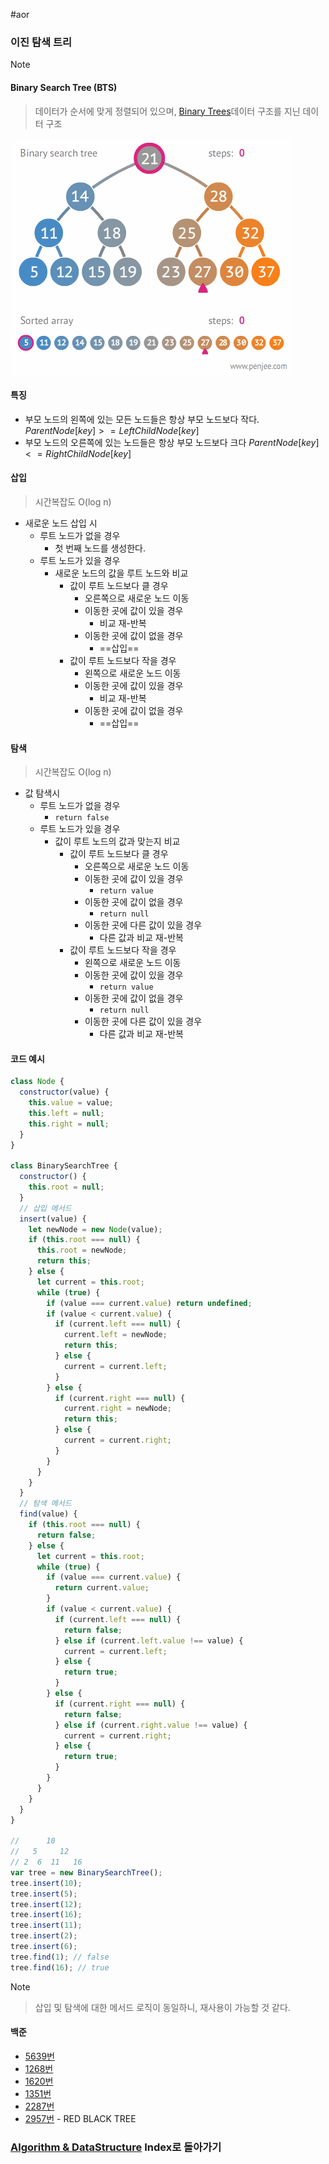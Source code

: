 #aor 
### 이진 탐색 트리
>[!note]
>#### Binary Search Tree (BTS)
>
>>데이터가 순서에 맞게 정렬되어 있으며, [Binary Trees](Binary%20Trees.md)데이터 구조를 지닌 데이터 구조

![](../../../../Stuff/Image/AOR/Algorithm%20&%20DataStructure/Binary_search_tree_example.gif)

#### 특징
- 부모 노드의 왼쪽에 있는 모든 노드들은 항상 부모 노드보다 작다.
$ParentNode[key] >= LeftChildNode[key]$
- 부모 노드의 오른쪽에 있는 노드들은 항상 부모 노드보다 크다
$ParentNode[key] <= RightChildNode[key]$
#### 삽입
>시간복잡도 O(log n)

- 새로운 노드 삽입 시
	- 루트 노드가 없을 경우
		- 첫 번째 노드를 생성한다.
	- 루트 노드가 있을 경우
		- 새로운 노드의 값을 루트 노드와 비교
			- 값이 루트 노드보다 클 경우
				- 오른쪽으로 새로운 노드 이동
				- 이동한 곳에 값이 있을 경우
					- 비교 재-반복
				- 이동한 곳에 값이 없을 경우
					- ==삽입==
			- 값이 루트 노드보다 작을 경우
				- 왼쪽으로 새로운 노드 이동
				- 이동한 곳에 값이 있을 경우
					- 비교 재-반복
				- 이동한 곳에 값이 없을 경우
					- ==삽입==
#### 탐색
>시간복잡도 O(log n)

- 값 탐색시
	- 루트 노드가 없을 경우
		- `return false`
	- 루트 노드가 있을 경우
		- 값이 루트 노드의 값과 맞는지 비교
			- 값이 루트 노드보다 클 경우
				- 오른쪽으로 새로운 노드 이동
				- 이동한 곳에 값이 있을 경우
					- `return value`
				- 이동한 곳에 값이 없을 경우
					- `return null`
				- 이동한 곳에 다른 값이 있을 경우
					- 다른 값과 비교 재-반복
			- 값이 루트 노드보다 작을 경우
				- 왼쪽으로 새로운 노드 이동
				- 이동한 곳에 값이 있을 경우
					- `return value`
				- 이동한 곳에 값이 없을 경우
					- `return null`
				- 이동한 곳에 다른 값이 있을 경우
					- 다른 값과 비교 재-반복
#### 코드 예시
```js
class Node {
  constructor(value) {
    this.value = value;
    this.left = null;
    this.right = null;
  }
}

class BinarySearchTree {
  constructor() {
    this.root = null;
  }
  // 삽입 메서드
  insert(value) {
    let newNode = new Node(value);
    if (this.root === null) {
      this.root = newNode;
      return this;
    } else {
      let current = this.root;
      while (true) {
        if (value === current.value) return undefined;
        if (value < current.value) {
          if (current.left === null) {
            current.left = newNode;
            return this;
          } else {
            current = current.left;
          }
        } else {
          if (current.right === null) {
            current.right = newNode;
            return this;
          } else {
            current = current.right;
          }
        }
      }
    }
  }
  // 탐색 메서드
  find(value) {
    if (this.root === null) {
      return false;
    } else {
      let current = this.root;
      while (true) {
        if (value === current.value) {
          return current.value;
        }
        if (value < current.value) {
          if (current.left === null) {
            return false;
          } else if (current.left.value !== value) {
            current = current.left;
          } else {
            return true;
          }
        } else {
          if (current.right === null) {
            return false;
          } else if (current.right.value !== value) {
            current = current.right;
          } else {
            return true;
          }
        }
      }
    }
  }
}

//      10
//   5     12
// 2  6  11   16
var tree = new BinarySearchTree();
tree.insert(10);
tree.insert(5);
tree.insert(12);
tree.insert(16);
tree.insert(11);
tree.insert(2);
tree.insert(6);
tree.find(1); // false
tree.find(16); // true

```

>[!note]
>>삽입 및 탐색에 대한 메서드 로직이 동일하니, 재사용이 가능할 것 같다.

#### 백준
- [5639번](https://www.acmicpc.net/problem/5639)
- [1268번](https://www.acmicpc.net/problem/1269)
- [1620번](https://www.acmicpc.net/problem/1620)
- [1351번](https://www.acmicpc.net/problem/1351)
- [2287번](https://www.acmicpc.net/problem/2287)
- [2957번](https://www.acmicpc.net/problem/2957) - RED BLACK TREE
### [Algorithm & DataStructure](../../../Dev-Index/Algorithm%20&%20DataStructure.md) Index로 돌아가기